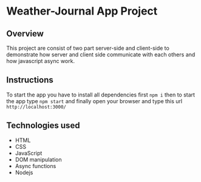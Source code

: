 # Weather-Journal App Project

## Overview
This project are consist of two part server-side and client-side to demonstrate how server and client side communicate with each others and how javascript async work.

## Instructions
To start the app you have to install all dependencies first `npm i` then to start the app type `npm start` and finally open your browser and type this url `http://localhost:3000/`

## Technologies used 

* HTML
* CSS
* JavaScript
* DOM manipulation
* Async functions
* Nodejs